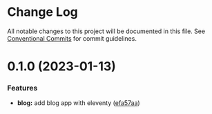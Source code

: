 # Change Log

All notable changes to this project will be documented in this file.
See [Conventional Commits](https://conventionalcommits.org) for commit guidelines.

# 0.1.0 (2023-01-13)

### Features

-   **blog:** add blog app with eleventy ([efa57aa](https://github.com/PavelPleshko/yeti-design/commit/efa57aa973174bd7a028a8d75bba655a93eba0bb))
